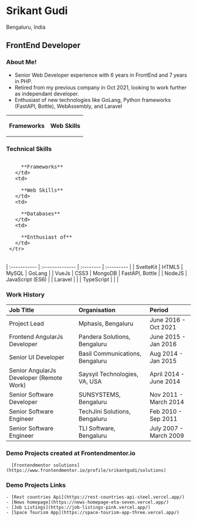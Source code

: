 # Srikant Gudi 
Bengaluru, India

## FrontEnd Developer

### About Me!

- Senior Web Developer experience with 6 years in FrontEnd and 7 years in PHP.
- Retired from my previous company in Oct 2021, looking to work further as independant developer.
- Enthusiast of new technologies like GoLang, Python frameworks (FastAPI, Bottle), WebAssembly, and Laravel

<table><tbody>
<tr>
  <td>
      
  **Frameworks**
  </td>
  <td>
    
  **Web Skills**
  </td>
</tr>
<tr>
<tbody></table>

### Technical Skills

<table>
  <thead>
    <tr>
      <td>
        
        **Frameworks**
      </td>
      <td>

        **Web Skills**
      </td>
      <td>

        **Databases**
      </td>
      <td>

        **Enthusiast of**
      </td>
    </tr>
  </thead>
</table>

| :----------- | :-------------- | :-------- | :--------- |
| SvelteKit | HTML5 | MySQL | GoLang |
| VueJs | CSS3 | MongoDB | FastAPI, Bottle |
| NodeJS | JavaScript (ES6) |  | Laravel |
|  | TypeScript |  |  |

### Work History

| Job Title | Organisation | Period |
| :----------- | :-------------- | :-------- |
| Project Lead | Mphasis, Bengaluru | June 2016 - Oct 2021 |
| Frontend AngularJs Developer | Pandera Solutions, Bengaluru | June 2015 - Jan 2016 |
| Senior UI Developer | Basil Communications, Bengaluru | Aug 2014 - Jan 2015 |
| Senior AngularJs Developer (Remote Work) | Saysyil Technologies, VA, USA | April 2014 - June 2014 |
| Senior Software Developer | SUNSYSTEMS, Bengaluru | Nov 2011 - March 2014 |
| Senior Software Engineer | TechJini Solutions, Bengaluru | Feb 2010 - Sep 2011 |
| Senior Software Engineer | TLI Software, Bengaluru | July 2007 - March 2009 |


### Demo Projects created at Frontendmentor.io
```
  [Frontendmentor solutions](https://www.frontendmentor.io/profile/srikantgudi/solutions)
```

### Demo Projects Links
```
- [Rest countries Api](https://rest-countries-api-steel.vercel.app/)
- [News homepage](https://news-homepage-eta-seven.vercel.app/)
- [Job Listings](https://job-listings-pink.vercel.app/)
- [Space Tourism App](https://space-tourism-app-three.vercel.app/)
```

